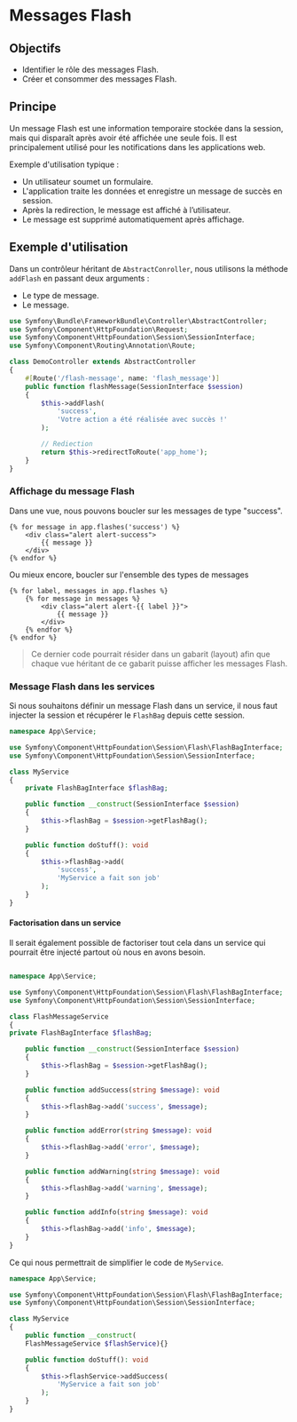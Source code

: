 # Messages Flash

## Objectifs
- Identifier le rôle des messages Flash.
- Créer et consommer des messages Flash.


## Principe

Un message Flash est une information temporaire stockée dans la session, mais qui disparaît après avoir été affichée une seule fois. Il est principalement utilisé pour les notifications dans les applications web.

Exemple d'utilisation typique :

- Un utilisateur soumet un formulaire.
- L'application traite les données et enregistre un message de succès en session.
- Après la redirection, le message est affiché à l’utilisateur.
- Le message est supprimé automatiquement après affichage.

## Exemple d'utilisation

Dans un contrôleur héritant de `AbstractConroller`, nous utilisons la méthode `addFlash` en passant deux arguments :

- Le type de message.
- Le message.

```php
use Symfony\Bundle\FrameworkBundle\Controller\AbstractController;
use Symfony\Component\HttpFoundation\Request;
use Symfony\Component\HttpFoundation\Session\SessionInterface;
use Symfony\Component\Routing\Annotation\Route;

class DemoController extends AbstractController
{
    #[Route('/flash-message', name: 'flash_message')]
    public function flashMessage(SessionInterface $session)
    {
        $this->addFlash(
            'success', 
            'Votre action a été réalisée avec succès !'
        );

        // Rediection
        return $this->redirectToRoute('app_home'); 
    }
}
```

### Affichage du message Flash

Dans une vue, nous pouvons boucler sur les messages de type "success".

```twig
{% for message in app.flashes('success') %}
    <div class="alert alert-success">
        {{ message }}
    </div>
{% endfor %}
```

Ou mieux encore, boucler sur l'ensemble des types de messages

```twig
{% for label, messages in app.flashes %}
    {% for message in messages %}
        <div class="alert alert-{{ label }}">
            {{ message }}
        </div>
    {% endfor %}
{% endfor %}
```

> Ce dernier code pourrait résider dans un gabarit (layout) afin que chaque vue héritant de ce gabarit puisse afficher les messages Flash.

### Message Flash dans les services

Si nous souhaitons définir un message Flash dans un service, il nous faut injecter la session et récupérer le `FlashBag` depuis cette session.

```php
namespace App\Service;

use Symfony\Component\HttpFoundation\Session\Flash\FlashBagInterface;
use Symfony\Component\HttpFoundation\Session\SessionInterface;

class MyService
{
    private FlashBagInterface $flashBag;

    public function __construct(SessionInterface $session)
    {
        $this->flashBag = $session->getFlashBag();
    }

    public function doStuff(): void
    {
        $this->flashBag->add(
            'success', 
            'MyService a fait son job'
        );
    }
}
```

#### Factorisation dans un service

Il serait également possible de factoriser tout cela dans un service qui pourrait être injecté partout où nous en avons besoin.

```php

namespace App\Service;

use Symfony\Component\HttpFoundation\Session\Flash\FlashBagInterface;
use Symfony\Component\HttpFoundation\Session\SessionInterface;

class FlashMessageService
{
private FlashBagInterface $flashBag;

    public function __construct(SessionInterface $session)
    {
        $this->flashBag = $session->getFlashBag();
    }

    public function addSuccess(string $message): void
    {
        $this->flashBag->add('success', $message);
    }

    public function addError(string $message): void
    {
        $this->flashBag->add('error', $message);
    }

    public function addWarning(string $message): void
    {
        $this->flashBag->add('warning', $message);
    }

    public function addInfo(string $message): void
    {
        $this->flashBag->add('info', $message);
    }
}
```

Ce qui nous permettrait de simplifier le code de `MyService`.

```php
namespace App\Service;

use Symfony\Component\HttpFoundation\Session\Flash\FlashBagInterface;
use Symfony\Component\HttpFoundation\Session\SessionInterface;

class MyService
{
    public function __construct(
    FlashMessageService $flashService){}

    public function doStuff(): void
    {
        $this->flashService->addSuccess(
            'MyService a fait son job'
        );
    }
}
```